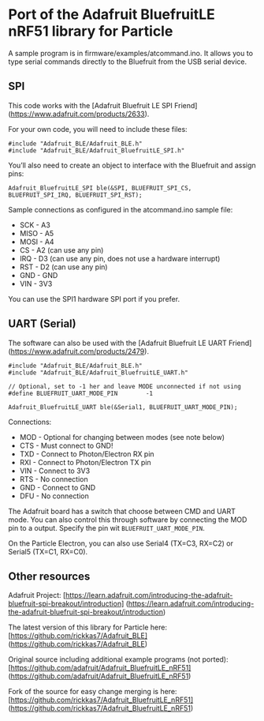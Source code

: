 # Port of the Adafruit BluefruitLE nRF51 library for Particle

A sample program is in firmware/examples/atcommand.ino. It allows you to type serial commands directly to the Bluefruit from the USB serial device.

## SPI

This code works with the [Adafruit Bluefruit LE SPI Friend] (https://www.adafruit.com/products/2633).

For your own code, you will need to include these files:

```
#include "Adafruit_BLE/Adafruit_BLE.h"
#include "Adafruit_BLE/Adafruit_BluefruitLE_SPI.h"
```

You’ll also need to create an object to interface with the Bluefruit and assign pins:

```
Adafruit_BluefruitLE_SPI ble(&SPI, BLUEFRUIT_SPI_CS, BLUEFRUIT_SPI_IRQ, BLUEFRUIT_SPI_RST);
```

Sample connections as configured in the atcommand.ino sample file:

* SCK - A3
* MISO - A5
* MOSI - A4
* CS - A2 (can use any pin)
* IRQ - D3 (can use any pin, does not use a hardware interrupt)
* RST - D2 (can use any pin)
* GND - GND
* VIN - 3V3

You can use the SPI1 hardware SPI port if you prefer.

## UART (Serial)

The software can also be used with the [Adafruit Bluefruit LE UART Friend] (https://www.adafruit.com/products/2479). 

```
#include "Adafruit_BLE/Adafruit_BLE.h"
#include "Adafruit_BLE/Adafruit_BluefruitLE_UART.h"
```

```	
// Optional, set to -1 her and leave MODE unconnected if not using
#define BLUEFRUIT_UART_MODE_PIN	 	   -1 

Adafruit_BluefruitLE_UART ble(&Serial1, BLUEFRUIT_UART_MODE_PIN);
```

Connections:

* MOD - Optional for changing between modes (see note below)
* CTS - Must connect to GND!
* TXD - Connect to Photon/Electron RX pin
* RXI - Connect to Photon/Electron TX pin
* VIN - Connect to 3V3
* RTS - No connection
* GND - Connect to GND
* DFU - No connection

The Adafruit board has a switch that choose between CMD and UART mode. You can also control this through software by connecting the MOD pin to a output. Specify the pin wit `BLUEFRUIT_UART_MODE_PIN`.

On the Particle Electron, you can also use Serial4 (TX=C3, RX=C2) or Serial5 (TX=C1, RX=C0).


## Other resources

Adafruit Project: 
[https://learn.adafruit.com/introducing-the-adafruit-bluefruit-spi-breakout/introduction] (https://learn.adafruit.com/introducing-the-adafruit-bluefruit-spi-breakout/introduction)

The latest version of this library for Particle here: 
[https://github.com/rickkas7/Adafruit_BLE] (https://github.com/rickkas7/Adafruit_BLE)

Original source including additional example programs (not ported): 
[https://github.com/adafruit/Adafruit_BluefruitLE_nRF51] (https://github.com/adafruit/Adafruit_BluefruitLE_nRF51)

Fork of the source for easy change merging is here: 
[https://github.com/rickkas7/Adafruit_BluefruitLE_nRF51] (https://github.com/rickkas7/Adafruit_BluefruitLE_nRF51)



